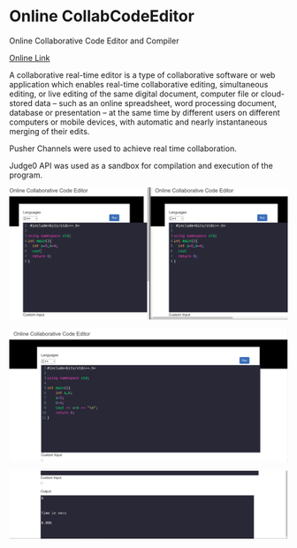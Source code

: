# Online CollabCodeEditor
Online Collaborative Code Editor and Compiler

[Online Link](https://onlinecollabeditor.herokuapp.com/)

A collaborative real-time editor is a type of collaborative software or web application which enables real-time collaborative editing, simultaneous editing, or live editing of the same digital document, computer file or cloud-stored data – such as an online spreadsheet, word processing document, database or presentation – at the same time by different users on different computers or mobile devices, with automatic and nearly instantaneous merging of their edits.

Pusher Channels were used to achieve real time collaboration.

Judge0 API was used as a sandbox for compilation and execution of the program.


![Alt Text](https://github.com/aman33459/CollabCodeEditor/blob/master/myimage.gif)


![Image](https://github.com/aman33459/CollabCodeEditor/blob/master/Screenshot%20from%202020-06-17%2023-03-38.png)


![Image](https://github.com/aman33459/CollabCodeEditor/blob/master/Screenshot%20from%202020-06-17%2023-04-31.png)
